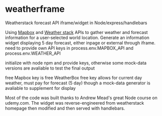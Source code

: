 # weatherframe
Weatherstack forecast API iframe/widget in Node/express/handlebars


Using [Mapbox](https://www.mapbox.com/) and [Weather stack](https://weatherstack.com/) APIs to gather weather and forecast information for a user-selected world location. Generate an information widget displaying 5 day forecast, either inpage or external through iframe.
need to provide own API keys in process.env.MAPBOX_API and process.env.WEATHER_API

initialize with node npm and provide keys, otherwise some mock-data versions are avaliable to test the final output

free Mapbox key is free
WeatherBox free key allows for current day weather, must pay for forecast (5 day) though a mock-data generator is avaliable to supplement for display 

Most of the code was built thanks to Andrew Mead's great Node course on udemy.com.
The widget was reverse-engineered from weatherstack homepage then modified and then served with handlebars.


